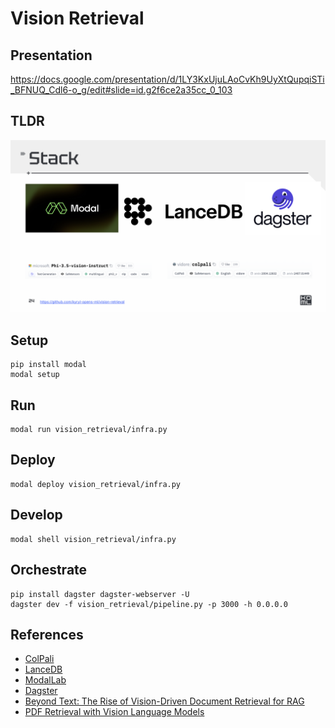# Vision Retrieval

## Presentation

https://docs.google.com/presentation/d/1LY3KxUjuLAoCvKh9UyXtQupqiSTi_BFNUQ_Cdl6-o_g/edit#slide=id.g2f6ce2a35cc_0_103


## TLDR

![alt text](./docs/tldr.png)

## Setup

```
pip install modal
modal setup
```

## Run 

```
modal run vision_retrieval/infra.py
```

## Deploy 


```
modal deploy vision_retrieval/infra.py
```

## Develop

```
modal shell vision_retrieval/infra.py
```

## Orchestrate


```
pip install dagster dagster-webserver -U
dagster dev -f vision_retrieval/pipeline.py -p 3000 -h 0.0.0.0
```



## References

- [ColPali](https://arxiv.org/abs/2407.01449)
- [LanceDB](https://lancedb.com/)
- [ModalLab](https://modal.com/)
- [Dagster](https://dagster.io/)
- [Beyond Text: The Rise of Vision-Driven Document Retrieval for RAG](https://blog.vespa.ai/the-rise-of-vision-driven-document-retrieval-for-rag/)
- [PDF Retrieval with Vision Language Models](https://blog.vespa.ai/retrieval-with-vision-language-models-colpali/)